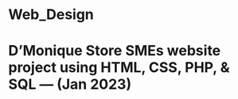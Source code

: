 # Web_Design
# **D’Monique Store**  **SMEs website project using HTML, CSS, PHP, &amp; SQL —  (Jan 2023)**  
